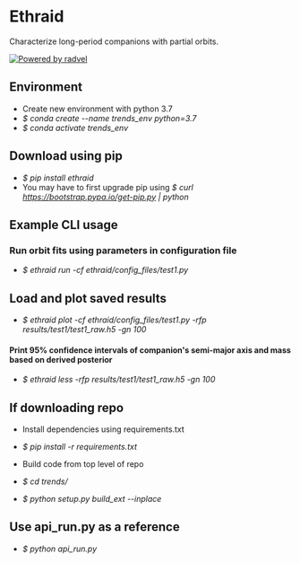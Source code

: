 
# Ethraid

Characterize long-period companions with partial orbits.

[![Powered by radvel](https://img.shields.io/badge/powered_by-radvel-EB5368.svg?style=flat)](https://radvel.readthedocs.io/en/latest/)

## Environment
- Create new environment with python 3.7
- *\$ conda create --name trends_env python=3.7*
- *\$ conda activate trends_env*

## Download using pip
- *\$ pip install ethraid*
- You may have to first upgrade pip using *\$ curl https://bootstrap.pypa.io/get-pip.py | python*

## Example CLI usage
### Run orbit fits using parameters in configuration file
- *\$ ethraid run -cf ethraid/config_files/test1.py*
## Load and plot saved results
- *\$ ethraid plot -cf ethraid/config_files/test1.py -rfp results/test1/test1_raw.h5 -gn 100*
#### Print 95\% confidence intervals of companion's semi-major axis and mass based on derived posterior
- *\$ ethraid less -rfp results/test1/test1_raw.h5 -gn 100*

## If downloading repo
- Install dependencies using requirements.txt 
- *\$ pip install -r requirements.txt*

- Build code from top level of repo
- *\$ cd trends/*
- *\$ python setup.py build_ext --inplace*

## Use api_run.py as a reference
- *\$ python api_run.py*

